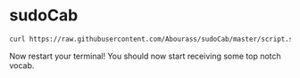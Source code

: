 # sudoCab

```bash
curl https://raw.githubusercontent.com/Abourass/sudoCab/master/script.sh | bash
```

Now restart your terminal! You should now start receiving some top notch vocab.